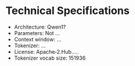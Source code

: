 # Technical Specifications

- Architecture: Qwen1?
- Parameters: Not …
- Context window: …
- Tokenizer: …
- License: Apache‑2.Hub…..
- Tokenizer vocab size: 151936
